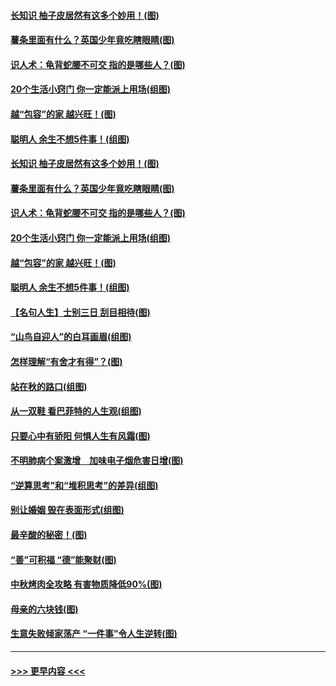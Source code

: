 #### [长知识 柚子皮居然有这多个妙用！(图)](../pages/p8/907425.md?t=09171811) 
#### [薯条里面有什么？英国少年竟吃瞎眼睛(图)](../pages/p8/907381.md?t=09171811) 
#### [识人术：龟背蛇腰不可交 指的是哪些人？(图)](../pages/p8/907503.md?t=09171811) 
#### [20个生活小窍门 你一定能派上用场(组图)](../pages/p8/907510.md?t=09171811) 
#### [越“包容”的家 越兴旺！(图)](../pages/p8/907328.md?t=09171811) 
#### [聪明人 余生不想5件事！(组图)](../pages/p8/907364.md?t=09171811) 
#### [长知识 柚子皮居然有这多个妙用！(图)](../pages/p8/907425.md?t=09171811) 
#### [薯条里面有什么？英国少年竟吃瞎眼睛(图)](../pages/p8/907381.md?t=09171811) 
#### [识人术：龟背蛇腰不可交 指的是哪些人？(图)](../pages/p8/907503.md?t=09171811) 
#### [20个生活小窍门 你一定能派上用场(组图)](../pages/p8/907510.md?t=09171811) 
#### [越“包容”的家 越兴旺！(图)](../pages/p8/907328.md?t=09171811) 
#### [聪明人 余生不想5件事！(组图)](../pages/p8/907364.md?t=09171811) 
#### [【名句人生】士别三日 刮目相待(图)](../pages/p8/906988.md?t=09171811) 
#### [“山鸟自迎人”的白耳画眉(组图)](../pages/p8/907332.md?t=09171811) 
#### [怎样理解“有舍才有得”？(图)](../pages/p8/906872.md?t=09171811) 
#### [站在秋的路口(组图)](../pages/p8/906914.md?t=09171811) 
#### [从一双鞋 看巴菲特的人生观(组图)](../pages/p8/907311.md?t=09171811) 
#### [只要心中有骄阳 何惧人生有风霜(图)](../pages/p8/907320.md?t=09171811) 
#### [不明肺病个案激增　加味电子烟危害日增(图)](../pages/p8/907307.md?t=09171811) 
#### [“逆算思考”和“堆积思考”的差异(组图)](../pages/p8/907229.md?t=09171811) 
#### [别让婚姻 毁在表面形式(组图)](../pages/p8/907118.md?t=09171811) 
#### [最辛酸的秘密！(图)](../pages/p8/906327.md?t=09171811) 
#### [“善”可积福 “德”能聚财(图)](../pages/p8/906906.md?t=09171811) 
#### [中秋烤肉全攻略 有害物质降低90%(图)](../pages/p8/907227.md?t=09171811) 
#### [母亲的六块钱(图)](../pages/p8/907107.md?t=09171811) 
#### [生意失败倾家荡产 “一件事”令人生逆转(图)](../pages/p8/907101.md?t=09171811) 

----
#### [ >>> 更早内容 <<< ](../indexes/p8-earlier.md)
